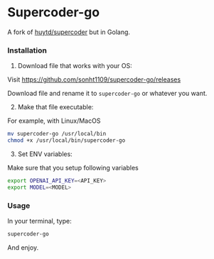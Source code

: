 # Supercoder-go
A fork of [huytd/supercoder](https://github.com/huytd/supercoder) but in Golang.

### Installation
1. Download file that works with your OS:

Visit https://github.com/sonht1109/supercoder-go/releases

Download file and rename it to `supercoder-go` or whatever you want.

2. Make that file executable:

For example, with Linux/MacOS
```bash
mv supercoder-go /usr/local/bin
chmod +x /usr/local/bin/supercoder-go
```

3. Set ENV variables:

Make sure that you setup following variables
```bash
export OPENAI_API_KEY=<API_KEY>
export MODEL=<MODEL>
```

### Usage
In your terminal, type:
```bash
supercoder-go
```

And enjoy.